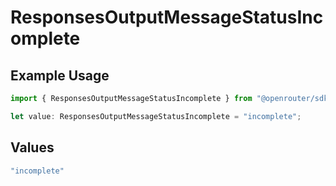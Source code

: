 # ResponsesOutputMessageStatusIncomplete

## Example Usage

```typescript
import { ResponsesOutputMessageStatusIncomplete } from "@openrouter/sdk/models";

let value: ResponsesOutputMessageStatusIncomplete = "incomplete";
```

## Values

```typescript
"incomplete"
```